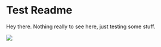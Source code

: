 # Test Readme

Hey there. Nothing really to see here, just testing some stuff.

<img src="/pink.png">
